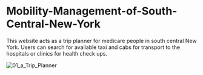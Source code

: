 # Mobility-Management-of-South-Central-New-York
This website acts as a trip planner for medicare people in south central New York. Users can search for available taxi and cabs for transport to the hospitals or clinics for health check ups.

![01_a_Trip_Planner](https://user-images.githubusercontent.com/92540238/137553275-90e465e8-2954-4e4a-ac96-226f765c2d8d.jpg)

